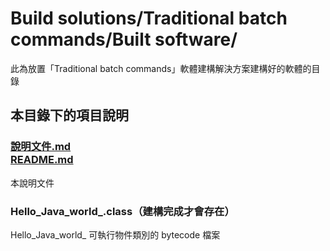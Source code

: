 # Build solutions/Traditional batch commands/Built software/
此為放置「Traditional batch commands」軟體建構解決方案建構好的軟體的目錄

## 本目錄下的項目說明
### [說明文件.md<br />README.md](README.md)
本說明文件

### Hello_Java_world_.class（建構完成才會存在）
Hello_Java_world_ 可執行物件類別的 bytecode 檔案
